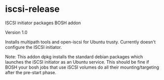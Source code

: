 # iscsi-release
ISCSI initiator packages BOSH addon

Version 1.0

Installs multipath tools and open-iscsi for Ubuntu trusty.  Currently doesn't configure the ISCSI initiator.

Note:  This addon dpkg installs the standard debian packages which launches the iSCSI initiator as an Ubuntu service. 
This should be fine if BOSH your bosh jobs that use iSCSI volumes do all their mounting/targeting after the pre-start phase.

